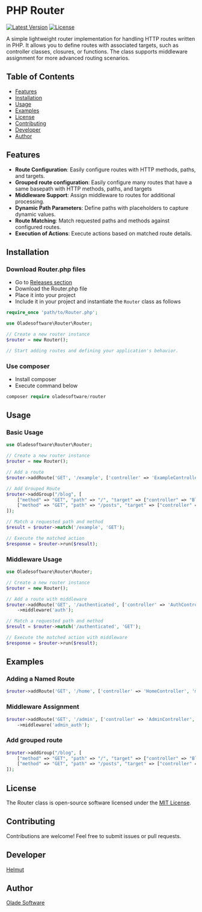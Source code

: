 # PHP Router

[![Latest Version](https://img.shields.io/badge/version-0.1.0--alpha-blue.svg)](https://github.com/oladesoftware/router)
[![License](https://img.shields.io/badge/license-MIT-green.svg)](https://opensource.org/licenses/MIT)

A simple lightweight router implementation for handling HTTP routes written in PHP. It allows you to define routes with associated targets, such as controller classes, closures, or functions. The class supports middleware assignment for more advanced routing scenarios.

## Table of Contents

- [Features](#features)
- [Installation](#installation)
- [Usage](#usage)
- [Examples](#examples)
- [License](#license)
- [Contributing](#contributing)
- [Developer](#developer)
- [Author](#author)

## Features

- **Route Configuration**: Easily configure routes with HTTP methods, paths, and targets.
- **Grouped route configuration**: Easily configure many routes that have a same basepath with HTTP methods, paths, and targets
- **Middleware Support**: Assign middleware to routes for additional processing.
- **Dynamic Path Parameters**: Define paths with placeholders to capture dynamic values.
- **Route Matching**: Match requested paths and methods against configured routes.
- **Execution of Actions**: Execute actions based on matched route details.

## Installation

### Download Router.php files

- Go to [Releases section](https://github.com/oladesoftware/router/releases)
- Download the Router.php file
- Place it into your project 
- Include it in your project and instantiate the `Router` class as follows

```php
require_once 'path/to/Router.php';

use Oladesoftware\Router\Router;

// Create a new router instance
$router = new Router();

// Start adding routes and defining your application's behavior.
```
### Use composer

- Install composer
- Execute command below

```php
composer require oladesoftware/router
```

## Usage

### Basic Usage

```php
use Oladesoftware\Router\Router;

// Create a new router instance
$router = new Router();

// Add a route
$router->addRoute('GET', '/example', ['controller' => 'ExampleController', 'method' => 'index']);

// Add Grouped Route
$router->addGroup("/blog", [
    ["method" => "GET", "path" => "/", "target" => ["controller" => "BlogController", "method" => "index"]],
    ["method" => "GET", "path" => "/posts", "target" => ["controller" => "BlogController", "method" => "posts"], "name" => "blog.posts"]
]);

// Match a requested path and method
$result = $router->match('/example', 'GET');

// Execute the matched action
$response = $router->run($result);
```

### Middleware Usage

```php
use Oladesoftware\Router\Router;

// Create a new router instance
$router = new Router();

// Add a route with middleware
$router->addRoute('GET', '/authenticated', ['controller' => 'AuthController', 'method' => 'index'])
    ->middleware('auth');

// Match a requested path and method
$result = $router->match('/authenticated', 'GET');

// Execute the matched action with middleware
$response = $router->run($result);
```

## Examples

### Adding a Named Route

```php
$router->addRoute('GET', '/home', ['controller' => 'HomeController', 'method' => 'index'], 'home');
```

### Middleware Assignment

```php
$router->addRoute('GET', '/admin', ['controller' => 'AdminController', 'method' => 'dashboard'])
    ->middleware('admin_auth');
```

### Add grouped route

```php
$router->addGroup("/blog", [
    ["method" => "GET", "path" => "/", "target" => ["controller" => "BlogController", "method" => "index"]],
    ["method" => "GET", "path" => "/posts", "target" => ["controller" => "BlogController", "method" => "posts"], "name" => "blog.posts"]
]);
```

## License

The Router class is open-source software licensed under the [MIT License](https://opensource.org/licenses/MIT).

## Contributing

Contributions are welcome! Feel free to submit issues or pull requests.

## Developer

[Helmut](mailto:helmut.savoedo@olade.group)

## Author

[Olade Software](mailto:contact@oladesoftware.com)